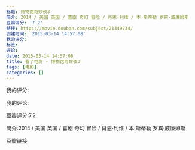 ```yaml
---
标题: 博物馆奇妙夜3
简介: 2014 / 美国 英国 / 喜剧 奇幻 冒险 / 肖恩·利维 / 本·斯蒂勒 罗宾·威廉姆斯
豆瓣评分: '7.2'
链接: https://movie.douban.com/subject/21349734/
创建时间: '2015-03-14 14:57:08'
我的评分:
标签:
评论:
date: 2015-03-14 14:57:08
title: 看了电影 - 博物馆奇妙夜3
tags: [电影]
categories: []
---
```


我的评分:

我的评论:

豆瓣评分:7.2

简介:2014 / 美国 英国 / 喜剧 奇幻 冒险 / 肖恩·利维 / 本·斯蒂勒 罗宾·威廉姆斯

[豆瓣链接](https://movie.douban.com/subject/21349734/)

